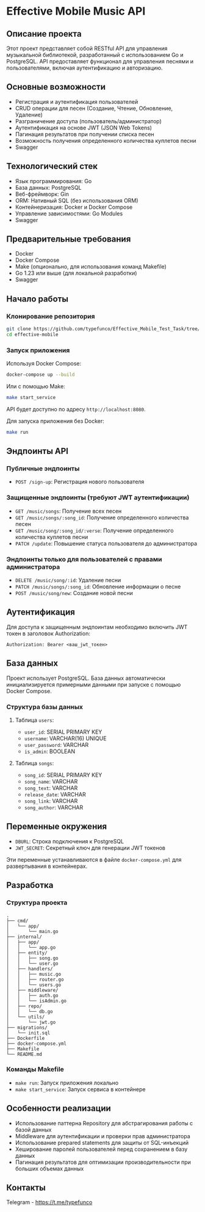 # Effective Mobile Music API

## Описание проекта

Этот проект представляет собой RESTful API для управления музыкальной библиотекой, разработанный с использованием Go и PostgreSQL. API предоставляет функционал для управления песнями и пользователями, включая аутентификацию и авторизацию.

## Основные возможности

- Регистрация и аутентификация пользователей
- CRUD операции для песен (Создание, Чтение, Обновление, Удаление)
- Разграничение доступа (пользователь/администратор)
- Аутентификация на основе JWT (JSON Web Tokens)
- Пагинация результатов при получении списка песен
- Возможность получения определенного количества куплетов песни
- Swagger

## Технологический стек

- Язык программирования: Go
- База данных: PostgreSQL
- Веб-фреймворк: Gin
- ORM: Нативный SQL (без использования ORM)
- Контейнеризация: Docker и Docker Compose
- Управление зависимостями: Go Modules
- Swagger

## Предварительные требования

- Docker
- Docker Compose
- Make (опционально, для использования команд Makefile)
- Go 1.23 или выше (для локальной разработки)
- Swagger

## Начало работы

### Клонирование репозитория

```bash
git clone https://github.com/typefunco/Effective_Mobile_Test_Task/tree/main.git
cd effective-mobile
```

### Запуск приложения

Используя Docker Compose:

```bash
docker-compose up --build
```

Или с помощью Make:

```bash
make start_service
```

API будет доступно по адресу `http://localhost:8080`.

Для запуска приложения без Docker:

```bash
make run
```

## Эндпоинты API

### Публичные эндпоинты

- `POST /sign-up`: Регистрация нового пользователя

### Защищенные эндпоинты (требуют JWT аутентификации)

- `GET /music/songs`: Получение всех песен
- `GET /music/songs/:song_id`: Получение определенного количества песен
- `GET /music/song/:song_id/:verse`: Получение определенного количества куплетов песни
- `PATCH /update`: Повышение статуса пользователя до администратора

### Эндпоинты только для пользователей с правами администратора

- `DELETE /music/song/:id`: Удаление песни
- `PATCH /music/songs/:song_id`: Обновление информации о песне
- `POST /music/song/new`: Создание новой песни

## Аутентификация

Для доступа к защищенным эндпоинтам необходимо включить JWT токен в заголовок Authorization:

```
Authorization: Bearer <ваш_jwt_токен>
```

## База данных

Проект использует PostgreSQL. База данных автоматически инициализируется примерными данными при запуске с помощью Docker Compose.

### Структура базы данных

1. Таблица `users`:
   - `user_id`: SERIAL PRIMARY KEY
   - `username`: VARCHAR(16) UNIQUE
   - `user_password`: VARCHAR
   - `is_admin`: BOOLEAN

2. Таблица `songs`:
   - `song_id`: SERIAL PRIMARY KEY
   - `song_name`: VARCHAR
   - `song_text`: VARCHAR
   - `release_date`: VARCHAR
   - `song_link`: VARCHAR
   - `song_author`: VARCHAR

## Переменные окружения

- `DBURL`: Строка подключения к PostgreSQL
- `JWT_SECRET`: Секретный ключ для генерации JWT токенов

Эти переменные устанавливаются в файле `docker-compose.yml` для развертывания в контейнерах.

## Разработка

### Структура проекта

```
.
├── cmd/
│   └── app/
│       └── main.go
├── internal/
│   ├── app/
│   │   └── app.go
│   ├── entity/
│   │   ├── song.go
│   │   └── user.go
│   ├── handlers/
│   │   ├── music.go
│   │   ├── router.go
│   │   └── users.go
│   ├── middleware/
│   │   ├── auth.go
│   │   └── isAdmin.go
│   ├── repo/
│   │   └── db.go
│   └── utils/
│       └── jwt.go
├── migrations/
│   └── init.sql
├── Dockerfile
├── docker-compose.yml
├── Makefile
└── README.md
```

### Команды Makefile

- `make run`: Запуск приложения локально
- `make start_service`: Запуск сервиса в контейнере

## Особенности реализации

- Использование паттерна Repository для абстрагирования работы с базой данных
- Middleware для аутентификации и проверки прав администратора
- Использование prepared statements для защиты от SQL-инъекций
- Хеширование паролей пользователей перед сохранением в базу данных
- Пагинация результатов для оптимизации производительности при больших объемах данных


## Контакты

Telegram - https://t.me/typefunco
